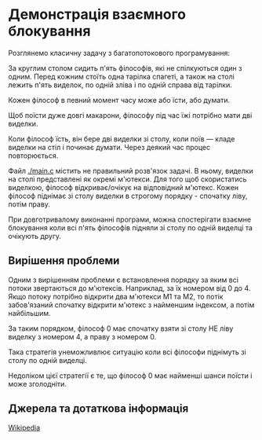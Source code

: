 ﻿# Демонстрація взаємного блокування

Розглянемо класичну задачу з багатопотокового програмування:

За круглим столом сидить п'ять філософів, які не спілкуються один з одним.
Перед кожним стоїть одна тарілка спагеті, а також на столі лежить п'ять виделок,
по одній зліва і по одній справа від тарілки.

Кожен філософ в певний момент часу може або їсти, або думати.

Щоб поїсти дуже довгі макарони, філософу під час їжі потрібно мати дві виделки.

Коли філософ їсть, він бере дві виделки зі столу, коли поїв — кладе виделки на стіл і починає думати.
Через деякий час процес повторюється. 

Файл [./main.c](./main.c) містить не правильний розв'язок задачі. В ньому, виделки на столі представлені
як окремі м'ютекси. Для того щоб скористатись виделкою, філософ відкриває/очікує на відповідний м'ютекс.
Кожен філософ піднімає зі столу виделки в строгому порядку - спочатку ліву, потім праву.

При довготривалому виконанні програми, можна спостерігати взаємне блокування коли всі п'ять філософів
підняли зі столу по одній виделці та очікують другу.

## Вирішення проблеми

Одним з вирішенням проблеми є встановлення порядку за яким всі потоки звертаються до м'ютексів.
Наприклад, за їх номером від 0 до 4. Якщо потоку потрібно відкрити два м'ютекси M1 та M2, то
потік забов'язаний спочатку відкрити м'ютекс з найменшим індексом, а потім найбільшим.

За таким порядком, філософ 0 має спочатку взяти зі столу НЕ ліву виделку з номером 4,
а праву з номером 0.

Така стратегія унеможливлює ситуацію коли всі філософи піднімуть зі столу по одній виделці.

Недоліком цієї стратегії є те, що філософ 0 має найменші шанси поїсти і може зголодніти.

## Джерела та дотаткова інформація

[Wikipedia](https://uk.wikipedia.org/wiki/%D0%9F%D1%80%D0%BE%D0%B1%D0%BB%D0%B5%D0%BC%D0%B0_%D1%84%D1%96%D0%BB%D0%BE%D1%81%D0%BE%D1%84%D1%96%D0%B2,_%D1%89%D0%BE_%D0%BE%D0%B1%D1%96%D0%B4%D0%B0%D1%8E%D1%82%D1%8C)